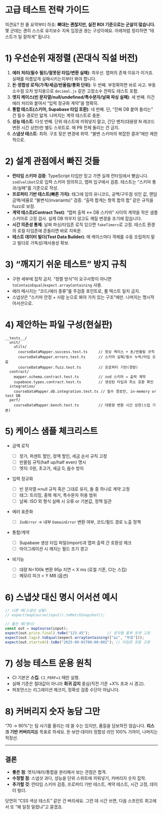 # 고급 테스트 전략 가이드
의견요? 한 줄 요약부터 하죠: **뼈대는 괜찮지만, 실전 ROI 기준으로는 군살이 많습니다.** 몇 군데는 괜히 스스로 유지보수 지옥 입장권 끊는 구성이에요. 아래처럼 정리하면 “테스트가 일 잘하게” 됩니다.

# 1) 우선순위 재정렬 (꼰대식 직설 버전)

1. **에러 처리(필수 필드/잘못된 타입/변환 실패)**: 최우선. 맵퍼의 존재 이유가 이거죠. 실패를 아름답게 실패시키는지부터 봐야 합니다.
2. **돈·정합성 로직(가격/세금/반올림/통화 단위)**: 두 번째. 부정확하면 바로 사고. 부동소수점 오차 방지용으로 `decimal.js` 같은 고정소수 전략도 테스트 포함.
3. **엣지 케이스(빈 문자열/null/undefined/특수문자/날짜 파싱 실패)**: 세 번째. 이건 에러 처리와 붙여서 “입력 정규화 계약”을 명확히.
4. **통합 테스트(스키마, Supabase 타입 호환)**: 네 번째. 단, “진짜 DB 붙여 돌리는” 건 필수 경로만 얇게. 나머지는 계약 테스트로 충분.
5. **성능 테스트**: 다섯 번째. 단위 테스트에 끼워넣지 말고, 간단 벤치(대용량 N 레코드 변환 시간 상한)만 별도 스위트로. 매 PR 전체 돌리는 건 금지.
6. **스냅샷 테스트**: 최하. 구조 잦은 변경에 취약. “불변 스키마의 복잡한 결과”에만 제한적으로.

# 2) 설계 관점에서 빠진 것들

* **런타임 스키마 검증**: TypeScript 타입만 믿고 가면 실제 런타임에서 뻗습니다. `zod`/`valibot`으로 입력 스키마 정의하고, 맵퍼 입구에서 검증. 테스트는 “스키마 통과/실패”를 기준으로 작성.
* **프로퍼티 기반 테스트(빠른 가치)**: 태그에 임의 유니코드, 공백/구두점 섞인 값, 랜덤 금액/세율로 “불변식(invariants)” 검증. “출력 합계는 항목 합의 합” 같은 규칙을 fuzz로 보장.
* **계약 테스트(Contract Test)**: “맵퍼 출력 ↔ DB 스키마” 사이의 계약을 작은 샘플 스키마로 고정 검사. 실제 DB 띄우지 않고도 깨질 변경을 조기에 잡습니다.
* **시간 의존성 통제**: 날짜 파싱/타임존 로직 있으면 `fakeTimers`로 고정. 테스트 환경의 로컬 타임존에 흔들리면 바로 지옥문.
* **테스트 데이터 빌더(Test Data Builder)**: 매 케이스마다 객체를 수동 조립하지 말고 빌더로 가독성/재사용성 확보.

# 3) “깨지기 쉬운 테스트” 방지 규칙

* 구현 세부에 집착 금지. “정렬 방식”이 요구사항이 아니면 `toContainEqual`/`expect.arrayContaining` 사용.
* 에러 메시지는 “코드/에러 종류”를 주검증 포인트로, 풀 텍스트 일치 금지.
* 스냅샷은 “스키마 안정 + 사람 눈으로 봐야 가치 있는 구조”에만. 나머지는 명시적 어서션으로.

# 4) 제안하는 파일 구성(현실판)

```
__tests__/
  unit/
    utils/
      courseDataMapper.success.test.ts     // 정상 케이스 + 돈/반올림 규칙
      courseDataMapper.errors.test.ts      // 스키마 실패/필수 누락/타입 오류
      courseDataMapper.fuzz.test.ts        // 프로퍼티 기반(경량)
  contract/
    mapper.schema.contract.test.ts         // zod 스키마 ↔ 출력 계약
    supabase.types.contract.test.ts        // 생성된 타입과 최소 호환 확인
  integration/
    courseDataMapper.db.integration.test.ts // 필수 경로만, in-memory or test DB
  perf/
    courseDataMapper.bench.test.ts         // 대용량 변환 시간 상한(스킵 기본)
```

# 5) 케이스 샘플 체크리스트

* 금액 로직

  * [ ] 정가, 퍼센트 할인, 정액 할인, 세금 순서 규칙 고정
  * [ ] 반올림 규칙(half up/half even) 명시
  * [ ] 엣지: 0원, 초고가, 세금 0, 음수 방지
* 입력 정규화

  * [ ] 빈 문자열→null 규칙 혹은 그대로 유지, 둘 중 하나로 계약 고정
  * [ ] 태그: 트리밍, 중복 제거, 특수문자 허용 범위
  * [ ] 날짜: ISO 외 형식 실패 시 오류 or 기본값, 정책 일관
* 에러 표준화

  * [ ] `ZodError` → 내부 `DomainError` 변환 여부, 코드/필드 경로 노출 정책
* 통합/계약

  * [ ] Supabase 생성 타입 파일(import)과 맵퍼 출력 간 호환성 체크
  * [ ] 마이그레이션 시 깨지는 필드 조기 경고
* 비기능

  * [ ] 대량 N=100k 변환 95p 지연 < X ms (로컬 기준, CI는 스킵)
  * [ ] 메모리 피크 < Y MB (옵션)

# 6) 스냅샷 대신 명시 어서션 예시

```ts
// 나쁜 예(스냅샷 남발)
// expect(mapCourse(input)).toMatchSnapshot();

// 좋은 예(명시)
const out = mapCourse(input);
expect(out.price.final).toBe("123.45");        // 문자열 통화 포맷 고정
expect(out.tags).toEqual(expect.arrayContaining(["ai", "무료"]));
expect(out.startsAt).toBe("2025-09-01T00:00:00Z"); // 타임존 포함 고정
```

# 7) 성능 테스트 운용 원칙

* CI 기본은 **스킵**. `CI_PERF=1` 때만 실행.
* 실패 기준은 절대값이 아니라 **회귀 감지** 중심(직전 기준 +X% 초과 시 경고).
* 퍼포먼스는 리그레이션 체크지, 정확성 검증 수단이 아닙니다.

# 8) 커버리지 숫자 농담 그만

“70 → 90%”는 팀 사기를 올리는 데 쓸 수는 있지만, 품질을 담보하진 않습니다. **리스크 기반 커버리지**를 목표로 하세요. 돈·보안·데이터 정합성 라인 100% 가까이, 나머지는 적정선.

---

## 결론

* **좋은 점**: 엣지/에러/통합을 분리해서 보는 관점은 합격.
* **수정할 점**: 스냅샷 과다, 성능을 단위 스위트에 끼워넣기, 커버리지 숫자 집착.
* **추가할 것**: 런타임 스키마 검증, 프로퍼티 기반 테스트, 계약 테스트, 시간 고정, 데이터 빌더.

당연히 “CSS 색상 테스트” 같은 건 버리세요. 그런 데 시간 쓰면, 다음 스프린트 회고에서 또 “왜 일정 밀렸냐”고 묻겠죠.
